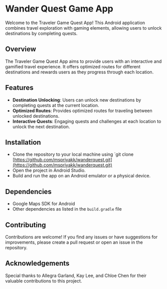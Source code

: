  # Wander Quest Game App

Welcome to the Traveler Game Quest App! This Android application combines travel exploration with gaming elements, allowing users to unlock destinations by completing quests.

## Overview

The Traveler Game Quest App aims to provide users with an interactive and gamified travel experience. It offers optimized routes for different destinations and rewards users as they progress through each location.

## Features

- **Destination Unlocking**: Users can unlock new destinations by completing quests at the current location.
- **Optimized Routes**: Provides optimized routes for traveling between unlocked destinations.
- **Interactive Quests**: Engaging quests and challenges at each location to unlock the next destination.

## Installation

- Clone the repository to your local machine using `git clone [https://github.com/mspriyakk/wanderquest.git](https://github.com/mspriyakk/wanderquest.git)
- Open the project in Android Studio.
- Build and run the app on an Android emulator or a physical device.

## Dependencies

- Google Maps SDK for Android
- Other dependencies as listed in the `build.gradle` file

## Contributing

Contributions are welcome! If you find any issues or have suggestions for improvements, please create a pull request or open an issue in the repository.

## Acknowledgements

Special thanks to Allegra Garland, Kay Lee, and Chloe Chen for their valuable contributions to this project.

